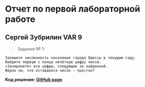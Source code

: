 # Отчет по первой лабораторной работе
## Сергей Зубрилин VAR 9
>Задание № 1:
````
Запишите численность населения города Одессы в текущем году. 
Найдите первую с конца нечётную цифру числа.
«Зачеркните» все цифры, следующие за найденной. 
Верно ли, что оставшееся число – простое?
````
**Код решения: [GitHub page](https://github.com/ZegsZub/Python_sql_corse_labs/blob/master/2d_ex.py)**
